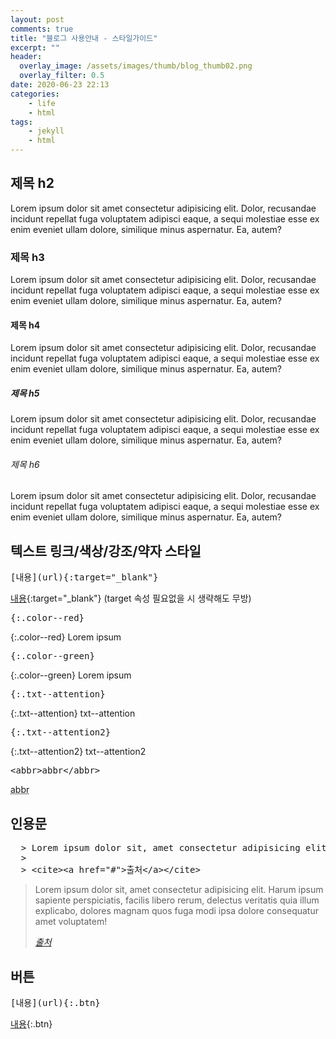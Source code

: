 ```yaml
---
layout: post
comments: true
title: "블로그 사용안내 - 스타일가이드"
excerpt: ""
header:
  overlay_image: /assets/images/thumb/blog_thumb02.png
  overlay_filter: 0.5
date: 2020-06-23 22:13
categories:
    - life
    - html
tags:
    - jekyll
    - html
---
```

## 제목 h2

Lorem ipsum dolor sit amet consectetur adipisicing elit. Dolor, recusandae incidunt repellat fuga voluptatem adipisci eaque, a sequi molestiae esse ex enim eveniet ullam dolore, similique minus aspernatur. Ea, autem?

### 제목 h3

Lorem ipsum dolor sit amet consectetur adipisicing elit. Dolor, recusandae incidunt repellat fuga voluptatem adipisci eaque, a sequi molestiae esse ex enim eveniet ullam dolore, similique minus aspernatur. Ea, autem?

#### 제목 h4

Lorem ipsum dolor sit amet consectetur adipisicing elit. Dolor, recusandae incidunt repellat fuga voluptatem adipisci eaque, a sequi molestiae esse ex enim eveniet ullam dolore, similique minus aspernatur. Ea, autem?

##### 제목 h5

Lorem ipsum dolor sit amet consectetur adipisicing elit. Dolor, recusandae incidunt repellat fuga voluptatem adipisci eaque, a sequi molestiae esse ex enim eveniet ullam dolore, similique minus aspernatur. Ea, autem?

###### 제목 h6

Lorem ipsum dolor sit amet consectetur adipisicing elit. Dolor, recusandae incidunt repellat fuga voluptatem adipisci eaque, a sequi molestiae esse ex enim eveniet ullam dolore, similique minus aspernatur. Ea, autem?

## 텍스트 링크/색상/강조/약자 스타일

<pre class="pre--example" title="markdown 코드">
[내용](url){:target="_blank"}
</pre>

[내용](https://tidyred.github.io/){:target="_blank"}
(target 속성 필요없을 시 생략해도 무방)

<pre class="pre--example" title="markdown 코드">{:.color--red}</pre>

{:.color--red}
Lorem ipsum

<pre class="pre--example" title="markdown 코드">{:.color--green}</pre>

{:.color--green}
Lorem ipsum

<pre class="pre--example" title="markdown 코드">{:.txt--attention}</pre>

{:.txt--attention}
txt--attention

<pre class="pre--example" title="markdown 코드">{:.txt--attention2}</pre>

{:.txt--attention2}
txt--attention2

<pre class="pre--example" title="html 코드(abbr은 html 코드 삽입해야 함)">&lt;abbr&gt;abbr&lt;/abbr&gt;</pre>

<abbr title="abbreviation" aria-describedby="tooltip-of-this-title">abbr</abbr>

## 인용문

<pre class="pre--example" title="markdown 코드">
  > Lorem ipsum dolor sit, amet consectetur adipisicing elit. Harum ipsum sapiente perspiciatis, facilis libero rerum, delectus veritatis quia illum explicabo, dolores magnam quos fuga modi ipsa dolore consequatur amet voluptatem!
  >
  > &lt;cite&gt;&lt;a href="#"&gt;출처&lt;/a&gt;&lt;/cite&gt;
</pre>

> Lorem ipsum dolor sit, amet consectetur adipisicing elit. Harum ipsum sapiente perspiciatis, facilis libero rerum, delectus veritatis quia illum explicabo, dolores magnam quos fuga modi ipsa dolore consequatur amet voluptatem!
>
> <cite><a href="#">출처</a></cite>

## 버튼

<pre class="pre--example" title="markdown 코드">[내용](url){:.btn}</pre>

[내용](https://tidyred.github.io/){:.btn}
